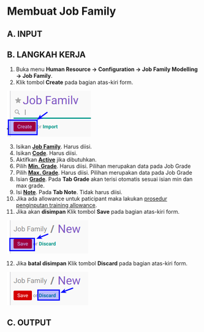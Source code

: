 # Membuat Job Family

## A. INPUT

## B. LANGKAH KERJA

1. Buka menu **Human Resource -> Configuration -> Job Family Modelling -> Job Family**.
2. Klik tombol **Create** pada bagian atas-kiri form.

![](../../img/job-family/tombol-create.png)

3. Isikan **[Job Family](./penjelasan.md#field-name)**. Harus diisi.
4. Isikan **[Code](./penjelasan.md#field-code)**. Harus diisi.
5. Aktifkan **[Active](./penjelasan.md#field-active)** jika dibutuhkan.
6. Pilih **[Min. Grade](./penjelasan.md#field-min-grade)**. Harus diisi. Pilihan merupakan data pada Job Grade
7. Pilih **[Max. Grade](./penjelasan.md#field-max-grade)**. Harus diisi. Pilihan merupakan data pada Job Grade
8. Isian **[Grade](./penjelasan.md#field-tab-job-grades)**. Pada **Tab Grade** akan terisi otomatis sesuai isian min dan max grade.
9. Isi **[Note](./penjelasan.md#field-note)**. Pada **Tab Note**. Tidak harus diisi.
10. Jika ada allowance untuk paticipant maka lakukan [prosedur penginputan training allowance](./membuat-allowance.md).
11. Jika akan **disimpan** Klik tombol **Save** pada bagian atas-kiri form.

![](../../img/job-family/tombol-save-create.png)

12. Jika **batal disimpan** Klik tombol **Discard** pada bagian atas-kiri form.

![](../../img/job-family/tombol-discard-create.png)

## C. OUTPUT
